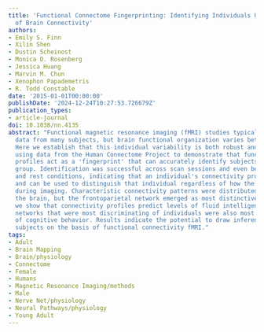 ```yaml
---
title: 'Functional Connectome Fingerprinting: Identifying Individuals Using Patterns
  of Brain Connectivity'
authors:
- Emily S. Finn
- Xilin Shen
- Dustin Scheinost
- Monica D. Rosenberg
- Jessica Huang
- Marvin M. Chun
- Xenophon Papademetris
- R. Todd Constable
date: '2015-01-01T00:00:00'
publishDate: '2024-12-24T10:27:53.726679Z'
publication_types:
- article-journal
doi: 10.1038/nn.4135
abstract: "Functional magnetic resonance imaging (fMRI) studies typically collapse
  data from many subjects, but brain functional organization varies between individuals.
  Here we establish that this individual variability is both robust and reliable,
  using data from the Human Connectome Project to demonstrate that functional connectivity
  profiles act as a 'fingerprint' that can accurately identify subjects from a large
  group. Identification was successful across scan sessions and even between task
  and rest conditions, indicating that an individual's connectivity profile is intrinsic,
  and can be used to distinguish that individual regardless of how the brain is engaged
  during imaging. Characteristic connectivity patterns were distributed throughout
  the brain, but the frontoparietal network emerged as most distinctive. Furthermore,
  we show that connectivity profiles predict levels of fluid intelligence: the same
  networks that were most discriminating of individuals were also most predictive
  of cognitive behavior. Results indicate the potential to draw inferences about single
  subjects on the basis of functional connectivity fMRI."
tags:
- Adult
- Brain Mapping
- Brain/physiology
- Connectome
- Female
- Humans
- Magnetic Resonance Imaging/methods
- Male
- Nerve Net/physiology
- Neural Pathways/physiology
- Young Adult
---
```

